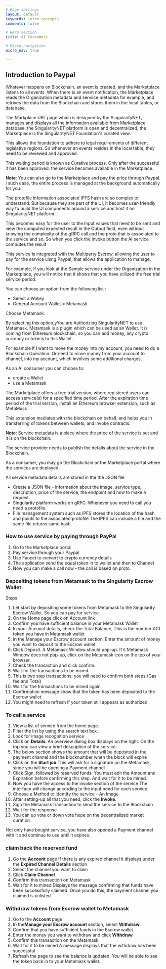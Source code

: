 ```yaml
---
# Page settings
layout: default
keywords: intro concepts
comments: false

# Hero section
title: AI Consumers

# Micro navigation
micro_nav: true

---
```


## Introduction to Paypal

Whatever happens on Blockchain, an event is created, and the Marketplace listens to all events.  When there is an event notification, the Marketplace reads the Organization metadata and serviice metadata for example, and retrives the data from the Blockchain and stores them in the local tables, or database. 

The Markplace URL page which is designed by the SingularityNET, manages and displays all the information available from Marketplace database.
the SingularityNET platform is open and decentralized, the Marketplace is the SingularityNET Foundation's curated view. 

This allows the foundation to adhere to legal requirements of different legislative regions. So whenever an events resides in the local table, they need to be reviewed and approved. 

This waiting period is known as Curative process. Only after the successful it has been approved; the service becomes available in the Marketplace. 

**Note**: You can also go to the Marketplace and pay the price through Paypal. I such case, the entire process is managed at the background automatically for you.

The protofile  information associated IPFS hash are so complex to understand. But because they are part of the UI, it becomes user-friendly way to build the  UI components around a service and host it on SingularityNET platform. 

This becomes easy for the user to the Input values that need to be sent and view the computed expected result in the Output field, even without knowing the complexity of the gRPC call and the proto that is associated to the service and so.  So when you click the Invoke button the AI service computes the result 

This service is integrated with the Multiparty Escrow, allowing the user to pay for the service uisng Paypal, that allows the  application to manage.

For example, If you look at the Sample service under the Organization in the Marketplace, you will notice that it shows that you have utilized the free trial service period. 

You can choose an option from the following list :

- Select a Walley
- General Account Wallet 
= Metamask

Choose Metamask.

By selecting this option,yYou are Authorizing SingularityNET to use Metamask. Metamask is a plugin which can be used as an Wallet. It is coming from Ethereum blockchain, so you can add money, any crypto currency or tokens to this Wallet.  

For example if I want to move the money into my account, you need to do a Blockchain Operation. Or need to move money from your account to channel, into my account, which involves some additional charges, 

As an AI consumer you can choose to:
- create a Wallet
- use a Metamask

The Marketplace offers a free trial version, where registered users can access service(s) for a specified time period. After the expiration time period of the trial version, install an Ethereum browser extension, such as MetaMask. 

This extension mediates with the blockchain on behalf, and helps you in transferring of tokens between wallets, and invoke contracts.

**Note**: Service metadata is a place where the price of the service is set and it is on the blockchain.

The service provider needs to publish the details about the service in the Blockchain.

As a consumer, you may go the Blockchain or the Marketplace portal where the services are deployed.

All service metadata details are stored in the the JSON file
- Create a JSON file - information about the image, service type, description, price of the service, the endpoint and how to make a request.
- Singularity platform works on gRPC. Whenever you need to call you need a protofile.
- File management system such as IPFS stores the location of the hash and points to the associated protofile
    The IPFS can include a file and the same file returns same hash. 

### How to use service by paying through PayPal

1.	Go to the Marketplace portal
2.	Pay service through your Paypal 
3.	Use Faucet to convert to crypto currency details
4.	The application send the equal token in to wallet and then to Channel
5.	Now you can make a call now - the call is based on proto.

### Depositing  tokens from Metamask to the Singularity Escrow Wallet.

Steps
1.	Let start by depositing some tokens from Metamask to the Singularity Escrow Wallet. So you can pay for service
2.	On the Home page click on Account link
3.	Confirm you have sufficient balance in your Metamask Wallet
4.	In your Account details, check the Total Balance, This is the number AGI token you have in Metamask wallet
5.	In the Manage your Escrow account section, Enter the amount of money you want to deposit to the Escrow wallet
6.	Click Deposit. A Metamask Window should pop-up. If it Metamask Window does not pop-up, click on the Metamask icon on the top of your browser.
7.	Check the transaction and click confirm.
8.	Wait for the transactions to be mined.
9.	This is two step transactions; you will need to confirm both steps.(Gas fee and Total)
10.	Wait for the transactions to be mined again
11.	Confirmation message show that the token has been deposited to the Escrow wallet 
12.	You might need to refresh if your token still appears as authorized.

### To  call a service

1.	View a list of service from the home page.
2.	Filter the list by using the search text box.
3.	Look for  image recognition service
4.	Click on **Details**. 
    An overview dialog box displays on the right. On the top you can view a brief description of the service.
5.	The below section shows the amount that will be deposited in the payment channel and the blocknumber when the block will expire
6.	Click on the **Start job**
    This will ask for a signature on the Metamask, since you will be opening a Payment channel
8.	Click Sign, followed by reserved funds. 
    You must edit the Amount and Expiration before confirming this step. And wait for it to be mined.
9.	Now you have the access to the invoke section of the service 
    The interface will change according to the input need for each service.
11.	Choose a Method to identify the service -  An Image
12.	After setting-up all that you need,  click the **Invoke**.
13.	Sign the Metamask transaction to send the service to the Blockchain
14.	Wait for the response
15.	You can up vote or down vote hope on the decentralized market curation

Not only have bought service, you have also opened a Payment channel with it and continue to use until it expires. 

### claim back the reserved fund
1.	Go the **Account** page
    If there is any expired channel it displays under the **Expired Channel Details** section
3.	Select the channel you want to claim
4.	Click **Claim Channel**
5.	Confirm this transaction on Metamask
6.	Wait for it to mined
    Displays the message confirming that funds have been successfully claimed.  Once you do this, the payment channel you claimed is unlisted.

### Withdraw tokens from Escrow wallet to Metamask
1.	Go to the **Account** page
2.	In the**Manage your Escrow account** section, select  **Withdraw**
3.	Confirm that you have sufficient funds in the Escrow wallet.
4.	Enter the money you want to withdraw and click **Withdraw**
5.	Confirm this transaction on the Metamask
6.	Wait for it to be mined
    A message displays that the withdraw has been successful
8.	Refresh the page to see the balance is updated.
    You will be able to see the token back in to your Metamask wallet. 
